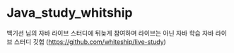 # Java_study_whitship


백기선 님의 자바 라이브 스터디에 뒤늦게 참여하며 라이브는 아닌 자바 학습
자바 라이브 스터디 깃헙 (https://github.com/whiteship/live-study)

